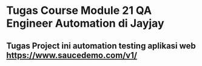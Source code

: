 # Tugas Course Module 21 QA Engineer Automation di Jayjay

## Tugas Project ini automation testing aplikasi web https://www.saucedemo.com/v1/
